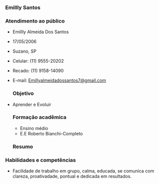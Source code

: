 ### Emillly Santos

   ### Atendimento ao público
   
- Emillly Almeida Dos Santos   
- 17/05/2006
- Suzano, SP
- Celular: (11) 9555-20202
- Recado:  (11) 9158-14090
- E-mail:  Emillyalmeidadossantos7@gmail.com

  ### Objetivo

- Aprender e Evoluir

  ### Formação acadêmica

  - Ensino médio
  - E.E Roberto Bianchi-Completo

  ### Resumo 
### Habilidades e competências
  - Facilidade de trabalho em grupo, calma, educada, se comunica com clareza, proativadade, pontual e dedicada em resultados. 
